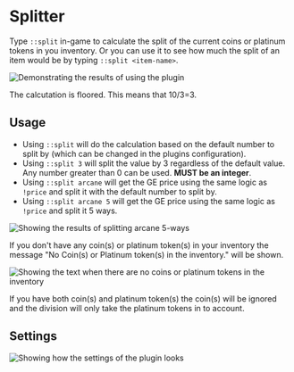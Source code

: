 # Splitter
Type `::split` in-game to calculate the split of the current coins or platinum tokens in you inventory. Or you can use it to see how much the split of an item would be by typing `::split <item-name>`.

![Demonstrating the results of using the plugin](https://i.imgur.com/xNCLNgq.png)

The calcutation is floored. This means that 10/3=3.

## Usage
* Using `::split` will do the calculation based on the default number to split by (which can be changed in the plugins configuration).
* Using `::split 3` will split the value by 3 regardless of the default value. Any number greater than 0 can be used. **MUST be an integer**.
* Using `::split arcane` will get the GE price using the same logic as `!price` and split it with the default number to split by.
* Using `::split arcane 5` will get the GE price using the same logic as `!price` and split it 5 ways.

![Showing the results of splitting arcane 5-ways](https://i.imgur.com/KYNjieL.png, "Spltting arcane 5-ways")

If you don't have any coin(s) or platinum token(s) in your inventory the message "No Coin(s) or Platinum token(s) in the inventory." will be shown.

![Showing the text when there are no coins or platinum tokens in the inventory](https://i.imgur.com/mVObItL.png)

If you have both coin(s) and platinum token(s) the coin(s) will be ignored and the division will only take the platinum tokens in to account.

## Settings
![Showing how the settings of the plugin looks](https://i.imgur.com/XJ69gIg.png)

